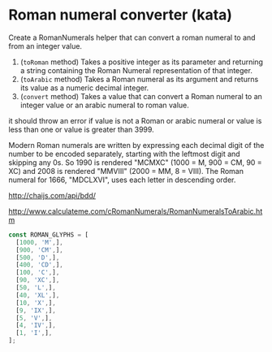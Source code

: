 # Roman numeral converter (kata)

Create a RomanNumerals helper that can convert a roman numeral to and from an integer value.

1. (`toRoman` method) Takes a positive integer as its parameter and returning a string containing the Roman Numeral representation of that integer.
2. (`toArabic` method) Takes a Roman numeral as its argument and returns its value as a numeric decimal integer.
3. (`convert` method) Takes a value that can convert a Roman numeral to an integer value or an arabic numeral to roman value.

it should throw an error if value is not a Roman or arabic numeral or value is less than one or value is greater than 3999.

Modern Roman numerals are written by expressing each decimal digit of the number to be encoded separately, starting with the leftmost digit and skipping any 0s. So 1990 is rendered "MCMXC" (1000 = M, 900 = CM, 90 = XC) and 2008 is rendered "MMVIII" (2000 = MM, 8 = VIII). The Roman numeral for 1666, "MDCLXVI", uses each letter in descending order.

http://chaijs.com/api/bdd/

http://www.calculateme.com/cRomanNumerals/RomanNumeralsToArabic.htm

``` javascript
const ROMAN_GLYPHS = [
  [1000, 'M',],
  [900, 'CM',],
  [500, 'D',],
  [400, 'CD',],
  [100, 'C',],
  [90, 'XC',],
  [50, 'L',],
  [40, 'XL',],
  [10, 'X',],
  [9, 'IX',],
  [5, 'V',],
  [4, 'IV',],
  [1, 'I',],
];
```
